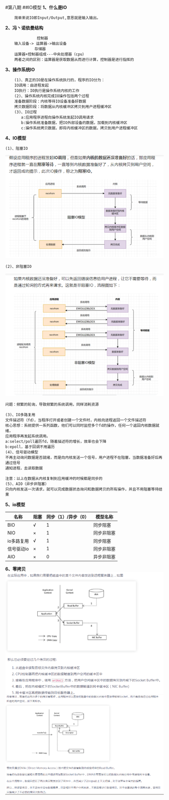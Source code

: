 #第八期
##IO模型
**1、什么是IO**

        简单来说IO即Input/Output,意思就是输入输出。
**2、冯丶诺依曼结构**
                    
                  控制器
        输入设备-> 运算器->输出设备
                 存储器
        运算器+控制器组成---中央处理器（cpu）
        两者之间的区别：运算器是获取数据从而进行计算，控制器是进行指挥的
**3、操作系统IO**

        (1)、真正的IO是在操作系统执行的，程序的IO分为：
        IO调用：由进程发起
        IO执行：IO执行是操作系统内核的工作
        (2)、操作系统内核完成IO操作包括两个过程
        准备数据阶段：内核等待IO设备准备好数据
        拷贝数据阶段：将数据从内核缓冲区拷贝到用户进程缓冲区
        (3)、IO过程
           a:应用程序进程向操作系统发起IO调用请求
           b:操作系统准备数据，把IO外部设备的数据，加载到内核缓冲区
           c:操作系统拷贝数据，即将内核缓冲区的数据，拷贝到用户进程缓冲区
**4、IO模型**

    (1)、阻塞IO
    
   ![](/image/zuseIO.png)

    (2)、非阻塞IO
   ![](/image/feizuseIO.png)

    问题：频繁的轮询，导致频繁的系统调用，同样消耗资源
    
    (3)、IO多路复用
    文件描述符（fd），当程序打开或者创建一个文件时，内核向进程返回一个文件描述符
    核心思想：系统提供一系列函数，他们可以同时监控多个fd的操作，任何一个返回内核数据就绪，
    应用程序再发起系统调用。
    a:select/poll遍历fd，随着描述符的增长，效率也会下降
    b:epoll，基于回调不用遍历
    (4)、信号驱动模型
    不再主动询问数据是否就绪，而是向内核发送一个信号，用户进程不在阻塞，当数据准备好后再通过信号
    通知进程，去读取数据
    
    注意：以上在数据从内核复制到应用缓冲的时候都是同步的
    (5)、AIO（异步非阻塞）
    只向内核发送一次请求，就可以完成数据状态询问和数据拷贝的所有操作，并且不用阻塞等待结果
**5、io模型**

 |名称|阻塞|同步（1）/异步（0）|模型名称| 
 |---|---|---|---|
 |BIO|√|1|同步阻塞|
 |NIO|×|1|同步非阻塞|
 |io多路复用|√|1|同步阻塞|
 |信号驱动io|×|1| 同步非阻塞|
 |AIO|×|0|异步非阻塞|
**6、零拷贝**    
![](/image/0copy.png)
![](/image/0copy2.png)
    
    

          


               
                
           
       
   

      

    
